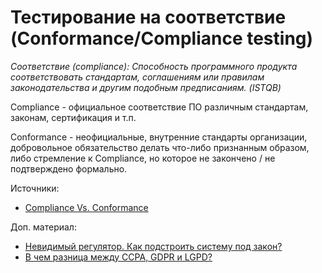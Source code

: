 # Тестирование на соответствие (Conformance/Compliance testing)

_Соответствие (compliance): Способность программного продукта соответствовать стандартам, соглашениям или правилам законодательства и другим подобным предписаниям. (ISTQB)_

Compliance - официальное соответствие ПО различным стандартам, законам, сертификация и т.п.

Conformance - неофициальные, внутренние стандарты организации, добровольное обязательство делать что-либо признанным образом, либо стремление к Compliance, но которое не закончено / не подтверждено формально.

Источники:

* [Compliance Vs. Conformance](https://visionintegrity.ca/compliance-vs-conformance/)

Доп. материал:

* [Невидимый регулятор. Как подстроить систему под закон?](https://www.youtube.com/watch?v=y7wspIeTD1k)
* [В чем разница между CCPA, GDPR и LGPD?](https://telegra.ph/CCPA-GDPR-and-LGPD-07-08)
